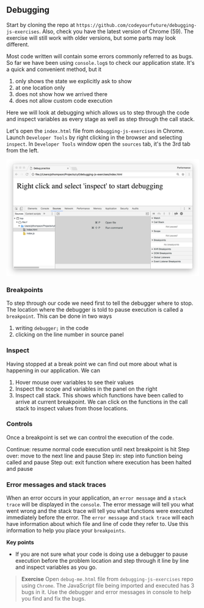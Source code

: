 ## Debugging
Start by cloning the repo at `https://github.com/codeyourfuture/debugging-js-exercises`. Also, check you have the latest version of Chrome (59). The exercise will still work with older versions, but some parts may look different.

Most code written will contain some errors commonly referred to as bugs. So far we have been using `console.log`s to check our application state. It's a quick and convenient method, but it

1. only shows the state we explicitly ask to show
2. at one location only
3. does not show how we arrived there
4. does not allow custom code execution

Here we will look at debugging which allows us to step through the code and inspect variables as every stage as well as step through the call stack.

Let's open the `index.html` file from `debugging-js-exercises` in Chrome. Launch `Developer Tools` by right clicking in the browser and selecting `inspect`. In `Developer Tools` window open the `sources` tab, it's the 3rd tab from the left.

![Dev Tools Source Tab](assets/debugging-source-tab.png)

### Breakpoints
To step through our code we need first to tell the debugger where to stop. The location where the debugger is told to pause execution is called a `breakpoint`.  This can be done in two ways

1. writing `debugger;` in the code
2. clicking on the line number in source panel

### Inspect
Having stopped at a break point we can find out more about what is happening in our application. We can

1. Hover mouse over variables to see their values
2. Inspect the scope and variables in the panel on the right
3. Inspect call stack. This shows which functions have been called to arrive at current breakpoint. We can click on the functions in the call stack to inspect values from those locations.

### Controls
Once a breakpoint is set we can control the execution of the code.

Continue: resume normal code execution until next breakpoint is hit
Step over: move to the next line and pause
Step in: step into function being called and pause
Step out: exit function where execution has been halted and pause

### Error messages and stack traces
When an error occurs in your application, an `error message` and a `stack trace` will be displayed in the `console`. The error message will tell you what went wrong and the stack trace will tell you what functions were executed immediately before the error. The `error message` and `stack trace` will each have information about which file and line of code they refer to. Use this information to help you place your `breakpoints`.

**Key points**
* If you are not sure what your code is doing use a debugger to pause execution before the problem location and step through it line by line and inspect variables as you go.

> **Exercise**
> Open `debug-me.html` file from `debugging-js-exercises` repo using `Chrome`. The JavaScript file being imported and executed has 3 bugs in it. Use the debugger and error messages in console to help you find and fix the bugs.
